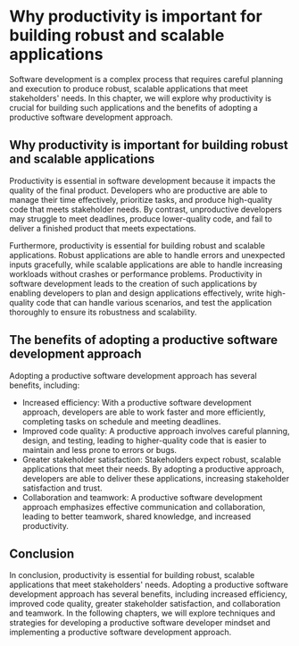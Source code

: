 Why productivity is important for building robust and scalable applications
====================================================================================================

Software development is a complex process that requires careful planning and execution to produce robust, scalable applications that meet stakeholders' needs. In this chapter, we will explore why productivity is crucial for building such applications and the benefits of adopting a productive software development approach.

Why productivity is important for building robust and scalable applications
---------------------------------------------------------------------------

Productivity is essential in software development because it impacts the quality of the final product. Developers who are productive are able to manage their time effectively, prioritize tasks, and produce high-quality code that meets stakeholder needs. By contrast, unproductive developers may struggle to meet deadlines, produce lower-quality code, and fail to deliver a finished product that meets expectations.

Furthermore, productivity is essential for building robust and scalable applications. Robust applications are able to handle errors and unexpected inputs gracefully, while scalable applications are able to handle increasing workloads without crashes or performance problems. Productivity in software development leads to the creation of such applications by enabling developers to plan and design applications effectively, write high-quality code that can handle various scenarios, and test the application thoroughly to ensure its robustness and scalability.

The benefits of adopting a productive software development approach
-------------------------------------------------------------------

Adopting a productive software development approach has several benefits, including:

* Increased efficiency: With a productive software development approach, developers are able to work faster and more efficiently, completing tasks on schedule and meeting deadlines.
* Improved code quality: A productive approach involves careful planning, design, and testing, leading to higher-quality code that is easier to maintain and less prone to errors or bugs.
* Greater stakeholder satisfaction: Stakeholders expect robust, scalable applications that meet their needs. By adopting a productive approach, developers are able to deliver these applications, increasing stakeholder satisfaction and trust.
* Collaboration and teamwork: A productive software development approach emphasizes effective communication and collaboration, leading to better teamwork, shared knowledge, and increased productivity.

Conclusion
----------

In conclusion, productivity is essential for building robust, scalable applications that meet stakeholders' needs. Adopting a productive software development approach has several benefits, including increased efficiency, improved code quality, greater stakeholder satisfaction, and collaboration and teamwork. In the following chapters, we will explore techniques and strategies for developing a productive software developer mindset and implementing a productive software development approach.
